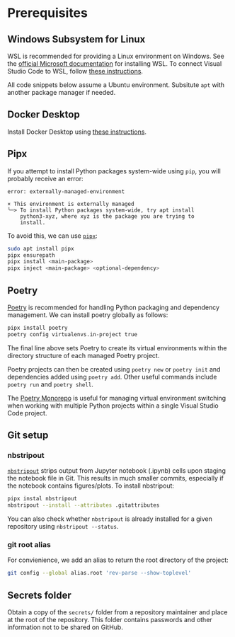 # Prerequisites

## Windows Subsystem for Linux

WSL is recommended for providing a Linux environment on Windows. See the [official Microsoft documentation](https://learn.microsoft.com/en-us/linux/install#install-linux-with-windows-subsystem-for-linux) for installing WSL. To connect Visual Studio Code to WSL, follow [these instructions](https://code.visualstudio.com/docs/remote/wsl-tutorial).

All code snippets below assume a Ubuntu environment. Subsitute `apt` with another package manager if needed.

## Docker Desktop

Install Docker Desktop using [these instructions](https://docs.docker.com/get-docker/).

## Pipx

If you attempt to install Python packages system-wide using `pip`, you will probably receive an error:
```
error: externally-managed-environment

× This environment is externally managed
╰─> To install Python packages system-wide, try apt install
    python3-xyz, where xyz is the package you are trying to
    install.
```

To avoid this, we can use [`pipx`](https://pipx.pypa.io/stable/):
```bash
sudo apt install pipx
pipx ensurepath
pipx install <main-package>
pipx inject <main-package> <optional-dependency>
```

## Poetry

[Poetry](https://python-poetry.org/) is recommended for handling Python packaging and dependency management.  We can install poetry globally as follows:

```bash
pipx install poetry
poetry config virtualenvs.in-project true
```

The final line above sets Poetry to create its virtual environments within the directory structure of each managed Poetry project.

Poetry projects can then be created using `poetry new` or `poetry init` and dependencies added using `poetry add`. Other useful commands include `poetry run` and `poetry shell`.

The [Poetry Monorepo](https://marketplace.visualstudio.com/items?itemName=ameenahsanma.poetry-monorepo) is useful for managing virtual environment switching when working with multiple Python projects within a single Visual Studio Code project.


## Git setup

### nbstripout

[`nbstripout`](https://pypi.org/project/nbstripout/) strips output from Jupyter notebook (.ipynb) cells upon staging the notebook file in Git. This results in much smaller commits, especially if the notebook contains figures/plots. To install nbstripout:
```bash
pipx instal nbstripout
nbstripout --install --attributes .gitattributes
```

You can also check whether `nbstripout` is already installed for a given repository using `nbstripout --status`.

### git root alias

For convienience, we add an alias to return the root directory of the project:
 ```bash
git config --global alias.root 'rev-parse --show-toplevel'
 ```
 
 ## Secrets folder

 Obtain a copy of the `secrets/` folder from a repository maintainer and place at the root of the repository.  This folder contains passwords and other information not to be shared on GitHub.
